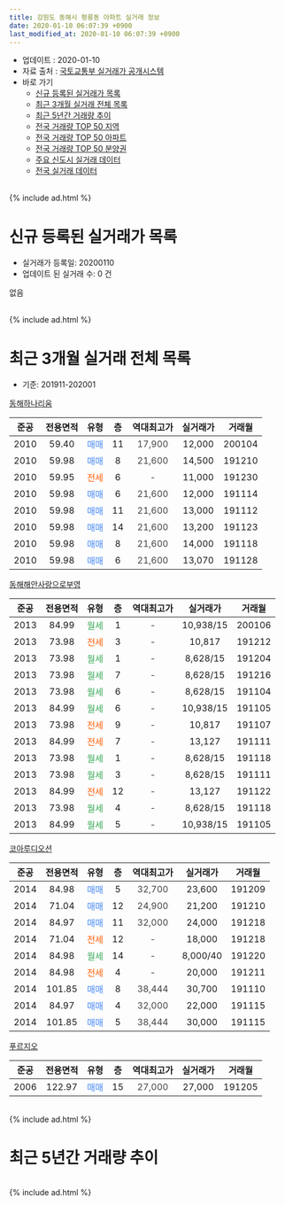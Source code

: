 ```yaml
---
title: 강원도 동해시 평릉동 아파트 실거래 정보
date: 2020-01-10 06:07:39 +0900
last_modified_at: 2020-01-10 06:07:39 +0900
---
```


* 업데이트 : 2020-01-10
* 자료 출처 : [국토교통부 실거래가 공개시스템](http://rt.molit.go.kr)
* 바로 가기
    * [신규 등록된 실거래가 목록](#신규-등록된-실거래가-목록)
    * [최근 3개월 실거래 전체 목록](#최근-3개월-실거래-전체-목록)
    * [최근 5년간 거래량 추이](#최근-5년간-거래량-추이)
    * [전국 거래량 TOP 50 지역](https://inasie.github.io/apt-trade-info/최근-3개월-전국에서-가장-거래가-많이-발생한-지역)
    * [전국 거래량 TOP 50 아파트](https://inasie.github.io/apt-trade-info/최근-3개월-전국에서-가장-거래가-많이-발생한-아파트)
    * [전국 거래량 TOP 50 분양권](https://inasie.github.io/apt-trade-info/최근-3개월-전국에서-가장-거래가-많이-발생한-분양권)
    * [주요 신도시 실거래 데이터](https://inasie.github.io/apt-trade-info/주요-신도시)
    * [전국 실거래 데이터](https://inasie.github.io/apt-trade-info/전국)
<br>
{% include ad.html %}
<br>

# 신규 등록된 실거래가 목록
* 실거래가 등록일: 20200110
* 업데이트 된 실거래 수: 0 건

없음

<br>
{% include ad.html %}
<br>

# 최근 3개월 실거래 전체 목록
* 기준: 201911-202001


[동해하나리움](https://search.naver.com/search.naver?query=%EA%B0%95%EC%9B%90%EB%8F%84+%EB%8F%99%ED%95%B4%EC%8B%9C+%ED%8F%89%EB%A6%89%EB%8F%99+%EB%8F%99%ED%95%B4%ED%95%98%EB%82%98%EB%A6%AC%EC%9B%80)

|준공|전용면적|유형|층|역대최고가|실거래가|거래월|
|:---:|:---:|:---:|:---:|:---:|:---:|:---:|
|2010|59.40|<span style="color:#4285f3">매매</span>|11|<span style="color:#444444">17,900</span>|12,000|200104|
|2010|59.98|<span style="color:#4285f3">매매</span>|8|<span style="color:#444444">21,600</span>|14,500|191210|
|2010|59.95|<span style="color:#ff5a00">전세</span>|6|<span style="color:#444444">-</span>|11,000|191230|
|2010|59.98|<span style="color:#4285f3">매매</span>|6|<span style="color:#444444">21,600</span>|12,000|191114|
|2010|59.98|<span style="color:#4285f3">매매</span>|11|<span style="color:#444444">21,600</span>|13,000|191112|
|2010|59.98|<span style="color:#4285f3">매매</span>|14|<span style="color:#444444">21,600</span>|13,200|191123|
|2010|59.98|<span style="color:#4285f3">매매</span>|8|<span style="color:#444444">21,600</span>|14,000|191118|
|2010|59.98|<span style="color:#4285f3">매매</span>|6|<span style="color:#444444">21,600</span>|13,070|191128|

[동해해안사랑으로부영](https://search.naver.com/search.naver?query=%EA%B0%95%EC%9B%90%EB%8F%84+%EB%8F%99%ED%95%B4%EC%8B%9C+%ED%8F%89%EB%A6%89%EB%8F%99+%EB%8F%99%ED%95%B4%ED%95%B4%EC%95%88%EC%82%AC%EB%9E%91%EC%9C%BC%EB%A1%9C%EB%B6%80%EC%98%81)

|준공|전용면적|유형|층|역대최고가|실거래가|거래월|
|:---:|:---:|:---:|:---:|:---:|:---:|:---:|
|2013|84.99|<span style="color:#34a853">월세</span>|1|<span style="color:#444444">-</span>|10,938/15|200106|
|2013|73.98|<span style="color:#ff5a00">전세</span>|3|<span style="color:#444444">-</span>|10,817|191212|
|2013|73.98|<span style="color:#34a853">월세</span>|1|<span style="color:#444444">-</span>|8,628/15|191204|
|2013|73.98|<span style="color:#34a853">월세</span>|7|<span style="color:#444444">-</span>|8,628/15|191216|
|2013|73.98|<span style="color:#34a853">월세</span>|6|<span style="color:#444444">-</span>|8,628/15|191104|
|2013|84.99|<span style="color:#34a853">월세</span>|6|<span style="color:#444444">-</span>|10,938/15|191105|
|2013|73.98|<span style="color:#ff5a00">전세</span>|9|<span style="color:#444444">-</span>|10,817|191107|
|2013|84.99|<span style="color:#ff5a00">전세</span>|7|<span style="color:#444444">-</span>|13,127|191111|
|2013|73.98|<span style="color:#34a853">월세</span>|1|<span style="color:#444444">-</span>|8,628/15|191118|
|2013|73.98|<span style="color:#34a853">월세</span>|3|<span style="color:#444444">-</span>|8,628/15|191111|
|2013|84.99|<span style="color:#ff5a00">전세</span>|12|<span style="color:#444444">-</span>|13,127|191122|
|2013|73.98|<span style="color:#34a853">월세</span>|4|<span style="color:#444444">-</span>|8,628/15|191118|
|2013|84.99|<span style="color:#34a853">월세</span>|5|<span style="color:#444444">-</span>|10,938/15|191105|

[코아루디오션](https://search.naver.com/search.naver?query=%EA%B0%95%EC%9B%90%EB%8F%84+%EB%8F%99%ED%95%B4%EC%8B%9C+%ED%8F%89%EB%A6%89%EB%8F%99+%EC%BD%94%EC%95%84%EB%A3%A8%EB%94%94%EC%98%A4%EC%85%98)

|준공|전용면적|유형|층|역대최고가|실거래가|거래월|
|:---:|:---:|:---:|:---:|:---:|:---:|:---:|
|2014|84.98|<span style="color:#4285f3">매매</span>|5|<span style="color:#444444">32,700</span>|23,600|191209|
|2014|71.04|<span style="color:#4285f3">매매</span>|12|<span style="color:#444444">24,900</span>|21,200|191210|
|2014|84.97|<span style="color:#4285f3">매매</span>|11|<span style="color:#444444">32,000</span>|24,000|191218|
|2014|71.04|<span style="color:#ff5a00">전세</span>|12|<span style="color:#444444">-</span>|18,000|191218|
|2014|84.98|<span style="color:#34a853">월세</span>|14|<span style="color:#444444">-</span>|8,000/40|191220|
|2014|84.98|<span style="color:#ff5a00">전세</span>|4|<span style="color:#444444">-</span>|20,000|191211|
|2014|101.85|<span style="color:#4285f3">매매</span>|8|<span style="color:#444444">38,444</span>|30,700|191110|
|2014|84.97|<span style="color:#4285f3">매매</span>|4|<span style="color:#444444">32,000</span>|22,000|191115|
|2014|101.85|<span style="color:#4285f3">매매</span>|5|<span style="color:#444444">38,444</span>|30,000|191115|

[푸르지오](https://search.naver.com/search.naver?query=%EA%B0%95%EC%9B%90%EB%8F%84+%EB%8F%99%ED%95%B4%EC%8B%9C+%ED%8F%89%EB%A6%89%EB%8F%99+%ED%91%B8%EB%A5%B4%EC%A7%80%EC%98%A4)

|준공|전용면적|유형|층|역대최고가|실거래가|거래월|
|:---:|:---:|:---:|:---:|:---:|:---:|:---:|
|2006|122.97|<span style="color:#4285f3">매매</span>|15|<span style="color:#444444">27,000</span>|27,000|191205|


<br>
{% include ad.html %}
<br>

# 최근 5년간 거래량 추이


<div style="width:100%;">
    <canvas id="deal_progress" height="200"></canvas>
</div>

<script>
new Chart(document.getElementById("deal_progress"), {
    type: 'line',
    data: {
        labels: ['201501','201502','201503','201504','201505','201506','201507','201508','201509','201510','201511','201512','201601','201602','201603','201604','201605','201606','201607','201608','201609','201610','201611','201612','201701','201702','201703','201704','201705','201706','201707','201708','201709','201710','201711','201712','201801','201802','201803','201804','201805','201806','201807','201808','201809','201810','201811','201812','201901','201902','201903','201904','201905','201906','201907','201908','201909','201910','201911','201912','202001'],
        datasets: [{
            label: '매매',
            pointRadius: 1,
            data: [3, 7, 7, 5, 2, 12, 6, 4, 5, 7, 2, 2, 4, 6, 9, 9, 3, 6, 6, 43, 5, 6, 11, 16, 8, 7, 8, 1, 4, 4, 5, 14, 9, 7, 4, 7, 3, 5, 2, 7, 7, 6, 2, 9, 2, 6, 4, 7, 6, 8, 6, 4, 4, 8, 7, 4, 8, 7, 8, 5, 1],
            borderColor: "rgba(255, 201, 14, 1)",
            backgroundColor: "rgba(255, 201, 14, 0.5)",
            fill: false,
            lineTension: 0
        },{
            label: '전월세',
            pointRadius: 1,
            data: [4, 3, 2, 4, 5, 34, 32, 13, 15, 6, 2, 7, 3, 4, 3, 5, 10, 45, 39, 9, 7, 5, 3, 1, 5, 9, 8, 9, 17, 53, 29, 12, 7, 6, 10, 8, 10, 7, 7, 8, 13, 43, 36, 12, 9, 10, 14, 8, 8, 11, 12, 11, 18, 83, 31, 14, 12, 10, 9, 7, 1],
            borderColor: "rgba(0, 141, 185, 1)",
            backgroundColor: "rgba(0, 141, 185, 0.5)",
            fill: false,
            lineTension: 0
        }
        ]
    },
    options: {
        responsive: true,
        title: {
            display: false
        },
        tooltips: {
            mode: 'index',
            intersect: false
        },
        hover: {
            mode: 'nearest',
            intersect: true
        },
        scales: {
            xAxes: [{
                display: true,
                scaleLabel: {
                    display: true,
                    labelString: '년/월'
                }
            }],
            yAxes: [{
                display: true,
                ticks: {
                    suggestedMin: 0,
                },
                scaleLabel: {
                    display: true,
                    labelString: '실거래 수'
                }
            }]
        }
    }
});

</script>


<br>
{% include ad.html %}
<br>

